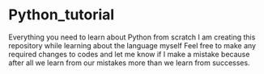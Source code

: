 # Python_tutorial
Everything you need to learn about Python from scratch
I am creating this repository while learning about the language myself
Feel free to make any required changes to codes and let me know if I make a mistake because after all we learn from our mistakes more than we learn from successes.

